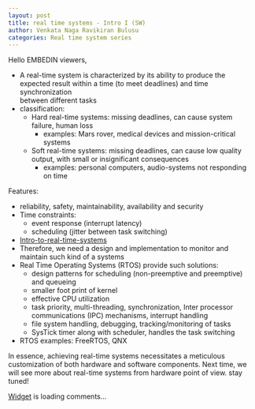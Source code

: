 ```yaml
---
layout: post
title: real time systems - Intro I (SW)
author: Venkata Naga Ravikiran Bulusu
categories: Real time system series
---
```


Hello EMBEDIN viewers,

- A real-time system is characterized by its ability to produce the expected result within a time (to meet deadlines) and time synchronization   
  between different tasks
- classification:
  - Hard real-time systems: missing deadlines, can cause system failure, human loss 
    - examples: Mars rover, medical devices and mission-critical systems
  - Soft real-time systems: missing deadlines, can cause low quality output, with small or insignificant consequences
    - examples: personal computers, audio-systems not responding on time

Features:
- reliability, safety, maintainability, availability and security
- Time constraints:
  - event response (interrupt latency) 
  - scheduling (jitter between task switching)
- [Intro-to-real-time-systems](https://www.allaboutcircuits.com/technical-articles/introduction-to-real-time-embedded-systems/)
- Therefore, we need a design and implementation to monitor and maintain such kind of a systems
- Real Time Operating Systems (RTOS) provide such solutions:
   - design patterns for scheduling (non-preemptive and preemptive) and queueing
   - smaller foot print of kernel
   - effective CPU utilization
   - task priority, multi-threading, synchronization, Inter processor communications (IPC) mechanisms, interrupt handling
   - file system handling, debugging, tracking/monitoring of tasks
   - SysTick timer along with scheduler, handles the task switching
- RTOS examples: FreeRTOS, QNX

In essence, achieving real-time systems necessitates a meticulous customization of both hardware and software components.
Next time, we will see more about real-time systems from hardware point of view. stay tuned!

<!-- begin wwww.htmlcommentbox.com -->
 <div id="HCB_comment_box"><a href="http://www.htmlcommentbox.com">Widget</a> is loading comments...</div>
 <link rel="stylesheet" type="text/css" href="https://www.htmlcommentbox.com/static/skins/bootstrap/twitter-bootstrap.css?v=0" />
 <script type="text/javascript" id="hcb"> /*<!--*/ if(!window.hcb_user){hcb_user={};} (function(){var s=document.createElement("script"), l=hcb_user.PAGE || (""+window.location).replace(/'/g,"%27"), h="https://www.htmlcommentbox.com";s.setAttribute("type","text/javascript");s.setAttribute("src", h+"/jread?page="+encodeURIComponent(l).replace("+","%2B")+"&mod=%241%24wq1rdBcg%24RmXC2fLP9uwV4kXjhF9Do."+"&opts=16798&num=10&ts=1715334874839");if (typeof s!="undefined") document.getElementsByTagName("head")[0].appendChild(s);})(); /*-->*/ </script>
<!-- end www.htmlcommentbox.com -->